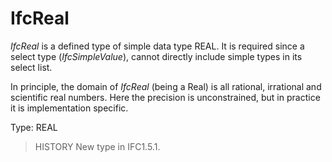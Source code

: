 # IfcReal

_IfcReal_ is a defined type of simple data type REAL. It is required since a select type (_IfcSimpleValue_), cannot directly include simple types in its select list.<!-- end of definition -->

In principle, the domain of _IfcReal_ (being a Real) is all rational, irrational and scientific real numbers. Here the precision is unconstrained, but in practice it is implementation specific.

Type: REAL

> HISTORY New type in IFC1.5.1.
